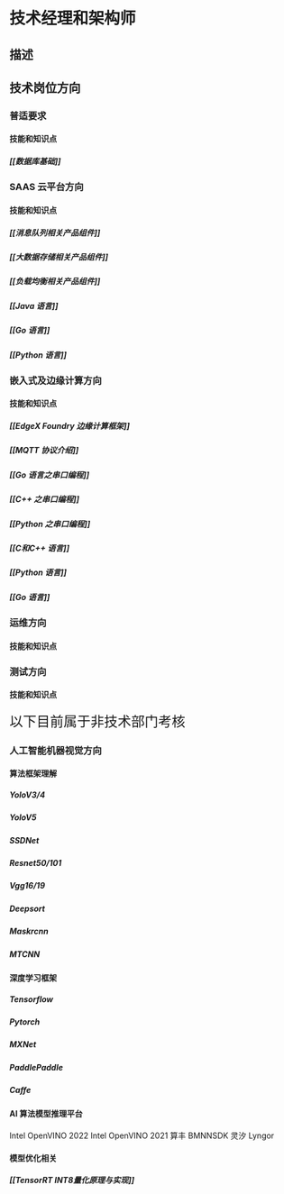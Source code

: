 # 技术经理和架构师
## 描述


## 技术岗位方向
### 普适要求
#### 技能和知识点
##### [[数据库基础]]

### SAAS 云平台方向
#### 技能和知识点
##### [[消息队列相关产品组件]]
##### [[大数据存储相关产品组件]]
##### [[负载均衡相关产品组件]]
##### [[Java 语言]]
##### [[Go 语言]]
##### [[Python 语言]]

### 嵌入式及边缘计算方向
#### 技能和知识点
##### [[EdgeX Foundry 边缘计算框架]]
##### [[MQTT 协议介绍]]
##### [[Go 语言之串口编程]]
##### [[C++ 之串口编程]]
##### [[Python 之串口编程]]
##### [[C和C++ 语言]]
##### [[Python 语言]]
##### [[Go 语言]]

### 运维方向
#### 技能和知识点


### 测试方向
#### 技能和知识点



<font size=5>以下目前属于非技术部门考核</font>
### 人工智能机器视觉方向
#### 算法框架理解
##### YoloV3/4
##### YoloV5
##### SSDNet
##### Resnet50/101
##### Vgg16/19
##### Deepsort
##### Maskrcnn
##### MTCNN
#### 深度学习框架
##### Tensorflow
##### Pytorch
##### MXNet
##### PaddlePaddle
##### Caffe
#### AI 算法模型推理平台
Intel OpenVINO 2022
Intel OpenVINO 2021
算丰 BMNNSDK
灵汐 Lyngor

#### 模型优化相关
##### [[TensorRT INT8量化原理与实现]]

